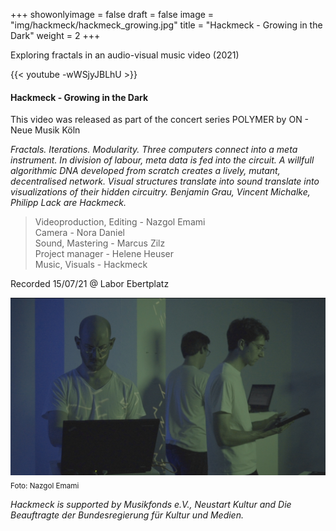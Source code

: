 +++
showonlyimage = false
draft = false
image = "img/hackmeck/hackmeck_growing.jpg"
title = "Hackmeck - Growing in the Dark"
weight = 2
+++

Exploring fractals in an audio-visual music video (2021)
<!--more-->

{{< youtube -wWSjyJBLhU >}}

#### Hackmeck - Growing in the Dark 
This video was released as part of the concert series POLYMER by ON - Neue Musik Köln 


*Fractals. Iterations. Modularity. Three computers connect into a meta instrument. In division of labour, meta data is fed into the circuit. A willfull algorithmic DNA developed from scratch creates a lively, mutant, decentralised network. Visual structures translate into sound translate into visualizations of their hidden circuitry. Benjamin Grau, Vincent Michalke, Philipp Lack are Hackmeck.*

>Videoproduction, Editing - Nazgol Emami \
>Camera - Nora Daniel \
>Sound, Mastering - Marcus Zilz \
>Project manager - Helene Heuser \
>Music, Visuals - Hackmeck 

Recorded 15/07/21 @ Labor Ebertplatz

![foto][1]
<sub>Foto: Nazgol Emami</sub>

*Hackmeck is supported by Musikfonds e.V., Neustart Kultur and Die Beauftragte der Bundesregierung für Kultur und Medien.*

[1]: /img/hackmeck/hackmeck_growing.jpg